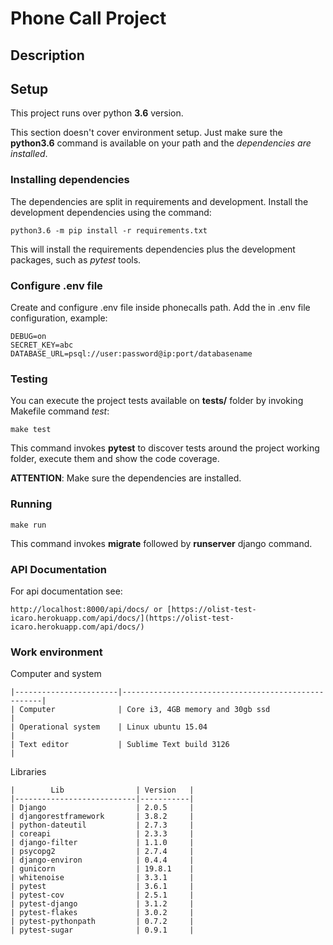 
# Phone Call Project

## Description



## Setup

This project runs over python **3.6** version.

This section doesn't cover environment setup. Just make sure the **python3.6** command is available on your path and the *dependencies are installed*.


### Installing dependencies

The dependencies are split in requirements and development. Install the development dependencies using the command:

    python3.6 -m pip install -r requirements.txt

This will install the requirements dependencies plus the development packages, such as *pytest* tools.


### Configure .env file

Create and configure .env file inside phonecalls path. Add the in .env file configuration, example:
   
    DEBUG=on
    SECRET_KEY=abc
    DATABASE_URL=psql://user:password@ip:port/databasename


### Testing

You can execute the project tests available on **tests/** folder by invoking Makefile command *test*:

    make test

This command invokes **pytest** to discover tests around the project working folder, execute them and show the code coverage.

**ATTENTION**: Make sure the dependencies are installed.


### Running

    make run

This command invokes **migrate** followed by **runserver** django command.


### API Documentation

For api documentation see:

    http://localhost:8000/api/docs/ or [https://olist-test-icaro.herokuapp.com/api/docs/](https://olist-test-icaro.herokuapp.com/api/docs/)


### Work environment

Computer and system

    |-----------------------|----------------------------------------------------|
    | Computer              | Core i3, 4GB memory and 30gb ssd                   |
    | Operational system    | Linux ubuntu 15.04                                 |
    | Text editor           | Sublime Text build 3126                            |


Libraries
    
    |        Lib                | Version   |
    |---------------------------|-----------|
    | Django                    | 2.0.5     |
    | djangorestframework       | 3.8.2     |
    | python-dateutil           | 2.7.3     | 
    | coreapi                   | 2.3.3     |
    | django-filter             | 1.1.0     |
    | psycopg2                  | 2.7.4     |
    | django-environ            | 0.4.4     |
    | gunicorn                  | 19.8.1    |
    | whitenoise                | 3.3.1     |
    | pytest                    | 3.6.1     |
    | pytest-cov                | 2.5.1     |
    | pytest-django             | 3.1.2     |
    | pytest-flakes             | 3.0.2     |
    | pytest-pythonpath         | 0.7.2     |
    | pytest-sugar              | 0.9.1     |